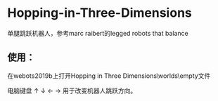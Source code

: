 # Hopping-in-Three-Dimensions
单腿跳跃机器人，参考marc raibert的legged robots that balance

使用：
-----------------------------------------------------------

在webots2019b上打开Hopping in Three Dimensions\worlds\empty文件

电脑键盘 ↑ ↓ ← → 用于改变机器人跳跃方向。


